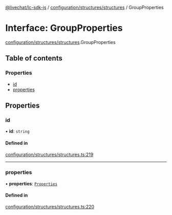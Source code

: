 [@livechat/lc-sdk-js](../README.md) / [configuration/structures/structures](../modules/configuration_structures_structures.md) / GroupProperties

# Interface: GroupProperties

[configuration/structures/structures](../modules/configuration_structures_structures.md).GroupProperties

## Table of contents

### Properties

- [id](configuration_structures_structures.GroupProperties.md#id)
- [properties](configuration_structures_structures.GroupProperties.md#properties)

## Properties

### id

• **id**: `string`

#### Defined in

[configuration/structures/structures.ts:219](https://github.com/livechat/lc-sdk-js/blob/25e113d/src/configuration/structures/structures.ts#L219)

___

### properties

• **properties**: [`Properties`](configuration_structures_structures.Properties.md)

#### Defined in

[configuration/structures/structures.ts:220](https://github.com/livechat/lc-sdk-js/blob/25e113d/src/configuration/structures/structures.ts#L220)
